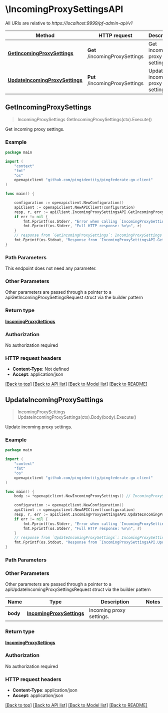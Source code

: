 # \IncomingProxySettingsAPI

All URIs are relative to *https://localhost:9999/pf-admin-api/v1*

Method | HTTP request | Description
------------- | ------------- | -------------
[**GetIncomingProxySettings**](IncomingProxySettingsAPI.md#GetIncomingProxySettings) | **Get** /incomingProxySettings | Get incoming proxy settings.
[**UpdateIncomingProxySettings**](IncomingProxySettingsAPI.md#UpdateIncomingProxySettings) | **Put** /incomingProxySettings | Update incoming proxy settings.



## GetIncomingProxySettings

> IncomingProxySettings GetIncomingProxySettings(ctx).Execute()

Get incoming proxy settings.



### Example

```go
package main

import (
    "context"
    "fmt"
    "os"
    openapiclient "github.com/pingidentity/pingfederate-go-client"
)

func main() {

    configuration := openapiclient.NewConfiguration()
    apiClient := openapiclient.NewAPIClient(configuration)
    resp, r, err := apiClient.IncomingProxySettingsAPI.GetIncomingProxySettings(context.Background()).Execute()
    if err != nil {
        fmt.Fprintf(os.Stderr, "Error when calling `IncomingProxySettingsAPI.GetIncomingProxySettings``: %v\n", err)
        fmt.Fprintf(os.Stderr, "Full HTTP response: %v\n", r)
    }
    // response from `GetIncomingProxySettings`: IncomingProxySettings
    fmt.Fprintf(os.Stdout, "Response from `IncomingProxySettingsAPI.GetIncomingProxySettings`: %v\n", resp)
}
```

### Path Parameters

This endpoint does not need any parameter.

### Other Parameters

Other parameters are passed through a pointer to a apiGetIncomingProxySettingsRequest struct via the builder pattern


### Return type

[**IncomingProxySettings**](IncomingProxySettings.md)

### Authorization

No authorization required

### HTTP request headers

- **Content-Type**: Not defined
- **Accept**: application/json

[[Back to top]](#) [[Back to API list]](../README.md#documentation-for-api-endpoints)
[[Back to Model list]](../README.md#documentation-for-models)
[[Back to README]](../README.md)


## UpdateIncomingProxySettings

> IncomingProxySettings UpdateIncomingProxySettings(ctx).Body(body).Execute()

Update incoming proxy settings.



### Example

```go
package main

import (
    "context"
    "fmt"
    "os"
    openapiclient "github.com/pingidentity/pingfederate-go-client"
)

func main() {
    body := *openapiclient.NewIncomingProxySettings() // IncomingProxySettings | Incoming proxy settings.

    configuration := openapiclient.NewConfiguration()
    apiClient := openapiclient.NewAPIClient(configuration)
    resp, r, err := apiClient.IncomingProxySettingsAPI.UpdateIncomingProxySettings(context.Background()).Body(body).Execute()
    if err != nil {
        fmt.Fprintf(os.Stderr, "Error when calling `IncomingProxySettingsAPI.UpdateIncomingProxySettings``: %v\n", err)
        fmt.Fprintf(os.Stderr, "Full HTTP response: %v\n", r)
    }
    // response from `UpdateIncomingProxySettings`: IncomingProxySettings
    fmt.Fprintf(os.Stdout, "Response from `IncomingProxySettingsAPI.UpdateIncomingProxySettings`: %v\n", resp)
}
```

### Path Parameters



### Other Parameters

Other parameters are passed through a pointer to a apiUpdateIncomingProxySettingsRequest struct via the builder pattern


Name | Type | Description  | Notes
------------- | ------------- | ------------- | -------------
 **body** | [**IncomingProxySettings**](IncomingProxySettings.md) | Incoming proxy settings. | 

### Return type

[**IncomingProxySettings**](IncomingProxySettings.md)

### Authorization

No authorization required

### HTTP request headers

- **Content-Type**: application/json
- **Accept**: application/json

[[Back to top]](#) [[Back to API list]](../README.md#documentation-for-api-endpoints)
[[Back to Model list]](../README.md#documentation-for-models)
[[Back to README]](../README.md)

